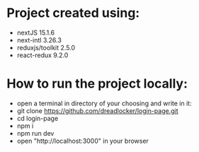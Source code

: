 # Project created using:
* nextJS 15.1.6
* next-intl 3.26.3
* reduxjs/toolkit 2.5.0
* react-redux 9.2.0

# How to run the project locally:
* open a terminal in directory of your choosing and write in it:
* git clone https://github.com/dreadlocker/login-page.git
* cd login-page
* npm i
* npm run dev
* open "http://localhost:3000" in your browser
